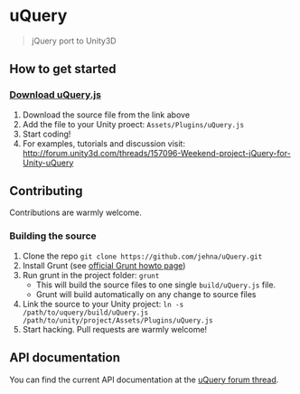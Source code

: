 uQuery
======
> jQuery port to Unity3D

## How to get started

### [Download uQuery.js](https://raw.github.com/jehna/uQuery/master/build/uQuery.js)

1. Download the source file from the link above
2. Add the file to your Unity proect: `Assets/Plugins/uQuery.js`
3. Start coding!
4. For examples, tutorials and discussion visit: http://forum.unity3d.com/threads/157096-Weekend-project-jQuery-for-Unity-uQuery

## Contributing

Contributions are warmly welcome.

### Building the source

1. Clone the repo `git clone https://github.com/jehna/uQuery.git`
2. Install Grunt (see [official Grunt howto page](http://gruntjs.com/getting-started))
3. Run grunt in the project folder: `grunt`
     * This will build the source files to one single `build/uQuery.js` file.
     * Grunt will build automatically on any change to source files
4. Link the source to your Unity project: `ln -s /path/to/uquery/build/uQuery.js /path/to/unity/project/Assets/Plugins/uQuery.js`
5. Start hacking. Pull requests are warmly welcome!


## API documentation

You can find the current API documentation at the [uQuery forum thread](http://forum.unity3d.com/threads/157096-Weekend-project-jQuery-for-Unity-uQuery).

